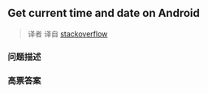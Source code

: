 ## Get current time and date on Android

> 译者 译自 [stackoverflow](http://stackoverflow.com/questions/5369682/get-current-time-and-date-on-android) 

### 问题描述 

### 高票答案 

